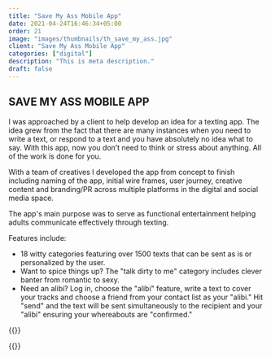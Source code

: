 ```yaml
---
title: "Save My Ass Mobile App"
date: 2021-04-24T16:46:34+05:00
order: 21
image: "images/thumbnails/th_save_my_ass.jpg"
client: "Save My Ass Mobile App"
categories: ["digital"]
description: "This is meta description."
draft: false
---
```


## SAVE MY ASS MOBILE APP

I was approached by a client to help develop an idea for a texting app. 
The idea grew from the fact that there are many instances when you need to write a text, or respond to a text and you have absolutely no idea what to say. With this app, now you don’t need to think or stress about anything. All of the work is done for you.

With a team of creatives I developed the app from concept to finish including naming of the app, initial wire frames, user journey, creative content and branding/PR across multiple platforms in the digital and social media space.

The app's main purpose was to serve as functional entertainment helping adults communicate effectively through texting.

Features include:

-  18 witty categories featuring over 1500 texts that can be sent as is or personalized by the user.
-  Want to spice things up? The "talk dirty to me" category includes clever banter from romantic to sexy.
-  Need an alibi? Log in, choose the "alibi" feature, write a text to cover your tracks and choose a friend from your contact list as your "alibi." Hit "send" and the text will be sent simultaneously to the recipient and your "alibi" ensuring your whereabouts are "confirmed."


{{<img-responsive src="/images/portfolio/save_my_ass/iphone5-template-small_appstore.jpg">}}

{{<img-responsive src="/images/portfolio/save_my_ass/Screen%20shot%202015-11-15%20at%2011.16.41%20PM.jpg">}}

